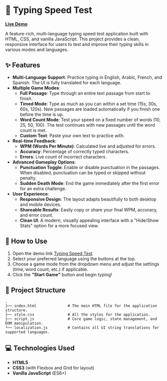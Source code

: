 # 🎯 Typing Speed Test

[**Live Demo**](https://moaz615.github.io/typing-speed-test/)

A feature-rich, multi-language typing speed test application built with HTML, CSS, and vanilla JavaScript. This project provides a clean, responsive interface for users to test and improve their typing skills in various modes and languages.

## ✨ Features

- **Multi-Language Support**: Practice typing in English, Arabic, French, and Spanish. The UI is fully translated for each language.
- **Multiple Game Modes**:
    - **Full Passage**: Type through an entire text passage from start to finish.
    - **Timed Mode**: Type as much as you can within a set time (15s, 30s, 60s, 120s). New passages are loaded automatically if you finish one before the time is up.
    - **Word Count Mode**: Test your speed on a fixed number of words (10, 25, 50, 100). The test continues with new passages until the word count is met.
    - **Custom Text**: Paste your own text to practice with.
- **Real-time Feedback**:
    - **WPM (Words Per Minute)**: Calculated live and adjusted for errors.
    - **Accuracy**: Percentage of correctly typed characters.
    - **Errors**: Live count of incorrect characters.
- **Advanced Gameplay Options**:
    - **Punctuation Toggle**: Enable or disable punctuation in the passages. When disabled, punctuation can be typed or skipped without penalty.
    - **Sudden Death Mode**: End the game immediately after the first error for an extra challenge.
- **User Experience**:
    - **Responsive Design**: The layout adapts beautifully to both desktop and mobile devices.
    - **Shareable Results**: Easily copy or share your final WPM, accuracy, and error count.
    - **Clean UI**: A modern, visually appealing interface with a "Hide/Show Stats" option for a more focused view.

## 🚀 How to Use

1. Open the demo link [Typing Speed Test](https://moaz615.github.io/typing-speed-test/)
2.  Select your preferred language using the buttons at the top.
3.  Choose a game mode from the dropdown menu and adjust the settings (time, word count, etc.) if applicable.
4.  Click the **"Start Game"** button and begin typing!

## 📂 Project Structure

```
.
├── index.html              # The main HTML file for the application structure.
├── style.css               # All the styles for the application.
├── script.js               # Core game logic, state management, and DOM manipulation.
└── localization.js         # Contains all UI string translations for supported languages.
```

## 💻 Technologies Used

- **HTML5**
- **CSS3** (with Flexbox and Grid for layout)
- **Vanilla JavaScript** (ES6+) 
